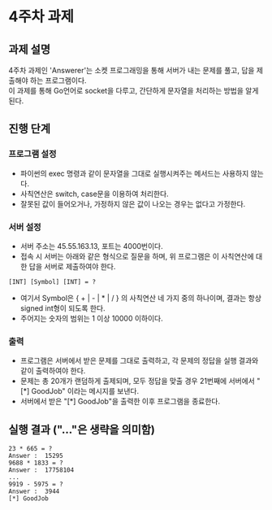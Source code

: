 # 4주차 과제

## 과제 설명
4주차 과제인 'Answerer'는 소켓 프로그래밍을 통해 서버가 내는 문제를 풀고, 답을 제출해야 하는 프로그램이다.  
이 과제를 통해 Go언어로 socket을 다루고, 간단하게 문자열을 처리하는 방법을 알게 된다.  

## 진행 단계

### 프로그램 설정
- 파이썬의 exec 명령과 같이 문자열을 그대로 실행시켜주는 메서드는 사용하지 않는다.
- 사칙연산은 switch, case문을 이용하여 처리한다.
- 잘못된 값이 들어오거나, 가정하지 않은 값이 나오는 경우는 없다고 가정한다.

### 서버 설정
- 서버 주소는 45.55.163.13, 포트는 4000번이다.
- 접속 시 서버는 아래와 같은 형식으로 질문을 하며, 위 프로그램은 이 사칙연산에 대한 답을 서버로 제출하여야 한다.
```
[INT] [Symbol] [INT] = ?
```
- 여기서 Symbol은 { + | - | * | / } 의 사칙연산 네 가지 중의 하나이며, 결과는 항상 signed int형이 되도록 한다.
- 주어지는 숫자의 범위는 1 이상 10000 이하이다.

### 출력
- 프로그램은 서버에서 받은 문제를 그대로 출력하고, 각 문제의 정답을 실행 결과와 같이 출력하여야 한다.
- 문제는 총 20개가 랜덤하게 출제되며, 모두 정답을 맞출 경우 21번째에 서버에서 "[*] GoodJob" 이라는 메시지를 보낸다.
- 서버에서 받은 "[*] GoodJob"을 출력한 이후 프로그램을 종료한다.


## 실행 결과 ("..."은 생략을 의미함)
```
23 * 665 = ?
Answer :  15295
9688 * 1833 = ?
Answer :  17758104
...
9919 - 5975 = ?
Answer :  3944
[*] GoodJob
```
